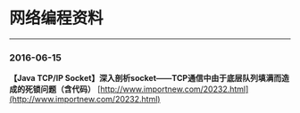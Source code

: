 # 网络编程资料

---

### 2016-06-15

**【Java TCP/IP Socket】深入剖析socket——TCP通信中由于底层队列填满而造成的死锁问题（含代码）**	[http://www.importnew.com/20232.html](http://www.importnew.com/20232.html)